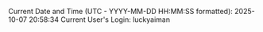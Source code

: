 Current Date and Time (UTC - YYYY-MM-DD HH:MM:SS formatted): 2025-10-07 20:58:34
Current User's Login: luckyaiman
